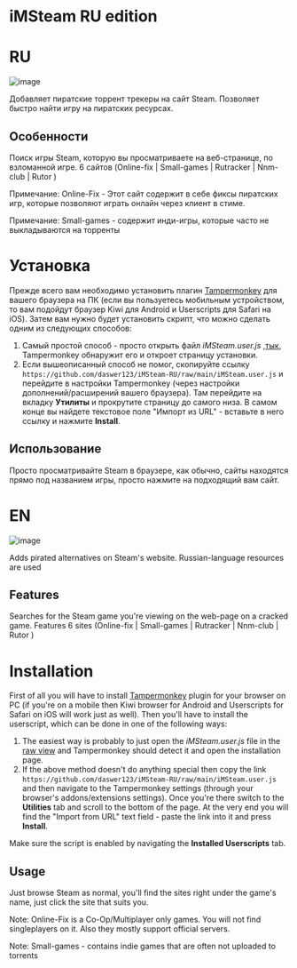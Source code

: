 # iMSteam RU edition

# RU
![image](https://i.imgur.com/2J2KaMp.jpeg)

Добавляет пиратские торрент трекеры на сайт Steam. Позволяет быстро найти игру на пиратских ресурсах.

## Особенности
Поиск игры Steam, которую вы просматриваете на веб-странице, по взломанной игре. 
6 сайтов (Online-fix | Small-games | Rutracker | Nnm-club | Rutor )

Примечание: Online-Fix - Этот сайт содержит в себе фиксы пиратских игр, которые позволяют играть онлайн через клиент в стиме.

Примечание: Small-games - содержит инди-игры, которые часто не выкладываются на торренты

# Установка
Прежде всего вам необходимо установить плагин [Tampermonkey](https://www.tampermonkey.net) для вашего браузера на ПК (если вы пользуетесь мобильным устройством, то вам подойдут браузер Kiwi для Android и Userscripts для Safari на iOS). Затем вам нужно будет установить скрипт, что можно сделать одним из следующих способов:  
1. Самый простой способ - просто открыть файл *iMSteam.user.js* ,[тык](https://github.com/daswer123/iMSteam-RU/raw/main/iMSteam.user.js), Tampermonkey обнаружит его и откроет страницу установки.  
2. Если вышеописанный способ не помог, скопируйте ссылку `https://github.com/daswer123/iMSteam-RU/raw/main/iMSteam.user.js` и перейдите в настройки Tampermonkey (через настройки дополнений/расширений вашего браузера). Там перейдите на вкладку **Утилиты** и прокрутите страницу до самого низа. В самом конце вы найдете текстовое поле "Импорт из URL" - вставьте в него ссылку и нажмите **Install**.

## Использование

Просто просматривайте Steam в браузере, как обычно, сайты находятся прямо под названием игры, просто нажмите на подходящий вам сайт. 

# EN
![image](https://github.com/daswer123/iMSteam-RU/assets/22278673/f2e319ab-3d73-43b3-a170-2a0e164c6436)

Adds pirated alternatives on Steam's website. Russian-language resources are used

## Features
Searches for the Steam game you're viewing on the web-page on a cracked game. 
Features 6 sites (Online-fix | Small-games | Rutracker | Nnm-club | Rutor )

# Installation
First of all you will have to install [Tampermonkey](https://www.tampermonkey.net) plugin for your browser on PC (if you're on a mobile then Kiwi browser for Android and Userscripts for Safari on iOS will work just as well). Then you'll have to install the userscript, which can be done in one of the following ways:  
1. The easiest way is probably to just open the *iMSteam.user.js* file in the [raw view](https://github.com/daswer123/iMSteam-RU/raw/main/iMSteam.user.js) and Tampermonkey should detect it and open the installation page.  
2. If the above method doesn't do anything special then copy the link `https://github.com/daswer123/iMSteam-RU/raw/main/iMSteam.user.js` and then navigate to the Tampermonkey settings (through your browser's addons/extensions settings). Once you're there switch to the **Utilities** tab and scroll to the bottom of the page. At the very end you will find the "Import from URL" text field - paste the link into it and press **Install**.    

Make sure the script is enabled by navigating the **Installed Userscripts** tab.

## Usage

Just browse Steam as normal, you'll find the sites right under the game's name, just click the site that suits you. 

Note: Online-Fix is a Co-Op/Multiplayer only games. You will not find singleplayers on it. Also they mostly support official servers. 

Note: Small-games - сontains indie games that are often not uploaded to torrents
